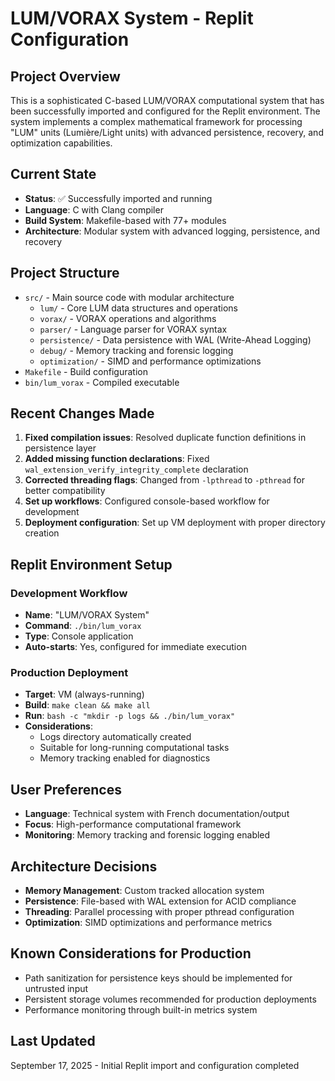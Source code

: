 # LUM/VORAX System - Replit Configuration

## Project Overview
This is a sophisticated C-based LUM/VORAX computational system that has been successfully imported and configured for the Replit environment. The system implements a complex mathematical framework for processing "LUM" units (Lumière/Light units) with advanced persistence, recovery, and optimization capabilities.

## Current State
- **Status**: ✅ Successfully imported and running
- **Language**: C with Clang compiler
- **Build System**: Makefile-based with 77+ modules
- **Architecture**: Modular system with advanced logging, persistence, and recovery

## Project Structure
- `src/` - Main source code with modular architecture
  - `lum/` - Core LUM data structures and operations
  - `vorax/` - VORAX operations and algorithms
  - `parser/` - Language parser for VORAX syntax
  - `persistence/` - Data persistence with WAL (Write-Ahead Logging)
  - `debug/` - Memory tracking and forensic logging
  - `optimization/` - SIMD and performance optimizations
- `Makefile` - Build configuration
- `bin/lum_vorax` - Compiled executable

## Recent Changes Made
1. **Fixed compilation issues**: Resolved duplicate function definitions in persistence layer
2. **Added missing function declarations**: Fixed `wal_extension_verify_integrity_complete` declaration
3. **Corrected threading flags**: Changed from `-lpthread` to `-pthread` for better compatibility
4. **Set up workflows**: Configured console-based workflow for development
5. **Deployment configuration**: Set up VM deployment with proper directory creation

## Replit Environment Setup

### Development Workflow
- **Name**: "LUM/VORAX System"
- **Command**: `./bin/lum_vorax`
- **Type**: Console application
- **Auto-starts**: Yes, configured for immediate execution

### Production Deployment
- **Target**: VM (always-running)
- **Build**: `make clean && make all`
- **Run**: `bash -c "mkdir -p logs && ./bin/lum_vorax"`
- **Considerations**: 
  - Logs directory automatically created
  - Suitable for long-running computational tasks
  - Memory tracking enabled for diagnostics

## User Preferences
- **Language**: Technical system with French documentation/output
- **Focus**: High-performance computational framework
- **Monitoring**: Memory tracking and forensic logging enabled

## Architecture Decisions
- **Memory Management**: Custom tracked allocation system
- **Persistence**: File-based with WAL extension for ACID compliance
- **Threading**: Parallel processing with proper pthread configuration
- **Optimization**: SIMD optimizations and performance metrics

## Known Considerations for Production
- Path sanitization for persistence keys should be implemented for untrusted input
- Persistent storage volumes recommended for production deployments
- Performance monitoring through built-in metrics system

## Last Updated
September 17, 2025 - Initial Replit import and configuration completed